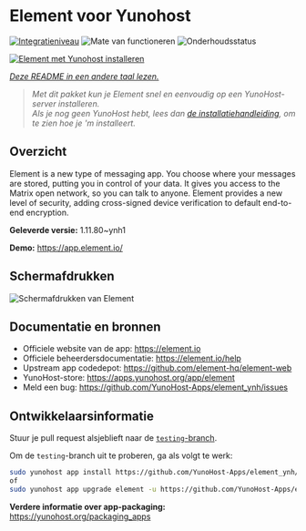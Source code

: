<!--
NB: Deze README is automatisch gegenereerd door <https://github.com/YunoHost/apps/tree/master/tools/readme_generator>
Hij mag NIET handmatig aangepast worden.
-->

# Element voor Yunohost

[![Integratieniveau](https://dash.yunohost.org/integration/element.svg)](https://ci-apps.yunohost.org/ci/apps/element/) ![Mate van functioneren](https://ci-apps.yunohost.org/ci/badges/element.status.svg) ![Onderhoudsstatus](https://ci-apps.yunohost.org/ci/badges/element.maintain.svg)

[![Element met Yunohost installeren](https://install-app.yunohost.org/install-with-yunohost.svg)](https://install-app.yunohost.org/?app=element)

*[Deze README in een andere taal lezen.](./ALL_README.md)*

> *Met dit pakket kun je Element snel en eenvoudig op een YunoHost-server installeren.*  
> *Als je nog geen YunoHost hebt, lees dan [de installatiehandleiding](https://yunohost.org/install), om te zien hoe je 'm installeert.*

## Overzicht

Element is a new type of messaging app. You choose where your messages are stored, putting you in control of your data. It gives you access to the Matrix open network, so you can talk to anyone. Element provides a new level of security, adding cross-signed device verification to default end-to-end encryption.

**Geleverde versie:** 1.11.80~ynh1

**Demo:** <https://app.element.io/>

## Schermafdrukken

![Schermafdrukken van Element](./doc/screenshots/homepage-all-platforms-1_1.png)

## Documentatie en bronnen

- Officiele website van de app: <https://element.io>
- Officiele beheerdersdocumentatie: <https://element.io/help>
- Upstream app codedepot: <https://github.com/element-hq/element-web>
- YunoHost-store: <https://apps.yunohost.org/app/element>
- Meld een bug: <https://github.com/YunoHost-Apps/element_ynh/issues>

## Ontwikkelaarsinformatie

Stuur je pull request alsjeblieft naar de [`testing`-branch](https://github.com/YunoHost-Apps/element_ynh/tree/testing).

Om de `testing`-branch uit te proberen, ga als volgt te werk:

```bash
sudo yunohost app install https://github.com/YunoHost-Apps/element_ynh/tree/testing --debug
of
sudo yunohost app upgrade element -u https://github.com/YunoHost-Apps/element_ynh/tree/testing --debug
```

**Verdere informatie over app-packaging:** <https://yunohost.org/packaging_apps>

